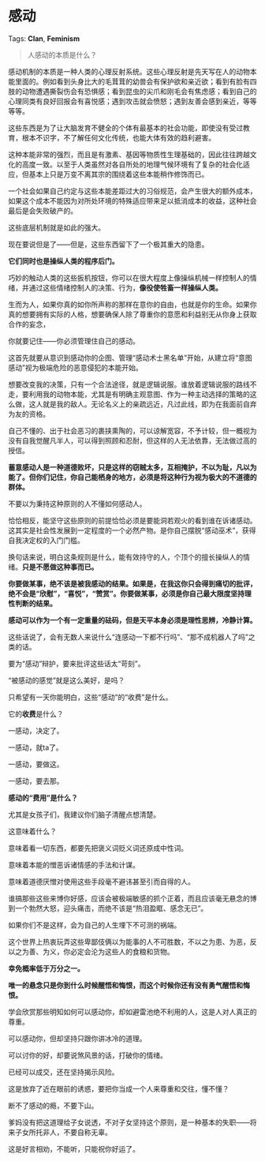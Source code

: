 # 感动

Tags: **Clan**, **Feminism**

> 人感动的本质是什么？



感动机制的本质是一种人类的心理反射系统。这些心理反射是先天写在人的动物本能里面的。例如看到头身比大的毛茸茸的幼兽会有保护欲和亲近欲；看到有脸有四肢的动物遭遇撕裂伤会有恐惧感；看到昆虫的尖爪和刚毛会有焦虑感；看到自己的心理同类有良好回报会有喜悦感；遇到攻击就会愤怒；遇到友善会感到亲近，等等等等。

这些东西是为了让大脑发育不健全的个体有最基本的社会功能，即使没有受过教育，根本不识字，不了解任何文化传统，也能大体有效的趋利避害。

这种本能非常的强烈，而且是有激素、基因等物质性生理基础的，因此往往跨越文化的高度一致。以至于人类虽然对各自所处的地理气候环境有了复杂的社会化适应，但基本上只是万变不离其宗的围绕着这些本能稍作修饰而已。

一个社会如果自己约定与这些本能差距过大的习俗规范，会产生很大的额外成本，如果这个成本不能因为对所处环境的特殊适应带来足以抵消成本的收益，这种社会最后是会失败破产的。

这些底层机制就是如此的强大。

现在要说但是了——但是，这些东西留下了一个极其重大的隐患。

**它们同时也是操纵人类的程序后门。**

巧妙的触动人类的这些扳机按钮，你可以在很大程度上像操纵机械一样控制人的情绪，并通过这些情绪控制人的决策、行为，**像役使牲畜一样操纵人类。**

生而为人，如果你真的如你所声称的那样在意你的自由，也就是你的生命。如果你真的想要拥有实际的人格，想要确保人除了尊重你的意愿和利益别无从你身上获取合作的妄念，

你就要记住——你必须管理住自己的感动。

这首先就要从意识到感动你的企图、管理“感动术士黑名单”开始，从建立将“意图感动”视为极端危险的恶意侵犯的本能开始。

想要改变我的决策，只有一个合法途径，就是逻辑说服。谁放着逻辑说服的路线不走，要利用我的动物本能，尤其是有明确主观意图、作为一种主动选择的策略的这么做，这人就是我的敌人。无论名义上的亲疏远近，凡过此线，即为在我面前自弃为友的资格。

自己不懂的、出于社会恶习的裹挟熏陶的，可以谅解宽容，不予计较，但一概视为没有自我觉醒凡半人，可以得到照顾和忍耐，但这样的人无法依靠，无法做过高的授信。

**蓄意感动人是一种道德败坏，只是这样的窃贼太多，互相掩护，不以为耻，凡以为能了。但你们记住，你自己能栖身的地方，必须是将这种行为视为极大的不道德的群体。**

  


不要以为秉持这种原则的人不懂如何感动人。

恰恰相反，能坚守这些原则的前提恰恰必须是要能洞若观火的看到谁在诉诸感动。这其实是社会性发展到一定程度的一个必然产物。是你自己摆脱“感动巫术”，获得自我决定权的入门门槛。

换句话来说，明白这条规则是什么，能有效持守的人，个顶个的擅长操纵人的情绪。**只是不愿做这种事而已。**

**你要做某事，绝不该是被我感动的结果。如果是，在我这你只会得到痛切的批评，绝不会是“欣慰”，“喜悦”，“赞赏”。你要做某事，必须是你自己最大限度坚持理性判断的结果。**

**感动可以作为一个有一定重量的砝码，但是天平本身必须是理性思辨，冷静计算。**

  


  


这些话说了，会有无数人来说什么“连感动一下都不行吗”、“那不成机器人了吗”之类的话。

要为“感动”辩护，要来批评这些话太“苛刻”。

“被感动的感觉”就是这么美好，是吗？

  


只希望有一天你能明白，这些“感动”的“收费”是什么。

它的**收费**是什么？

一感动，决定了。

一感动，就ta了。

一感动，要做这。

一感动，要去那。

**感动的“费用”是什么？**

尤其是女孩子们，我建议你们脑子清醒点想清楚。

  


这意味着什么？

意味着看一切东西，都要先把褒义词贬义词还原成中性词。

意味着本能的憎恶诉诸情感的手法和计谋。

意味着道德厌憎对使用这些手段毫不避讳甚至引而自得的人。

谁搞那些这些来博你好感，应该会被极端敏感的抓个正着，而且应该毫无悬念的博到一个勃然大怒，迎头痛击，而绝不该是“热泪盈眶、感念无已”。

如果你们不是这样，会为自己的人生埋下不可测的祸端。

这个世界上热衷玩弄这些卑鄙伎俩以为能事的人不可胜数，不以之为患、为恶，反以之为善、为义，你必定会沦为这些人的食粮和货物。

**幸免概率低于万分之一。**

**唯一的悬念只是你到什么时候醒悟和悔恨，而这个时候你还有没有勇气醒悟和悔恨。**

  


学会欣赏那些明知如何可以感动你，却如避雷池绝不利用的人，这是人对人真正的尊重。

可以感动你，但却坚持只跟你讲冰冷的道理。

可以讨你的好，却要说煞风景的话，打破你的情绪。

已经可以成交，还在坚持揭示风险。

这是放弃了近在眼前的诱惑，要把你当成一个人来尊重和交往，懂不懂？

  


断不了感动的瘾，不要下山。

爹妈没有把这道理给子女说透，不对子女坚持这个原则，是一种基本的失职——将来子女所托非人，不要自称无辜。

这是好言相劝，不能听，只能祝你好运了。




